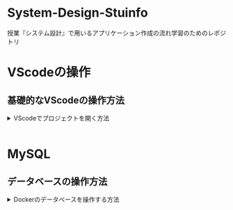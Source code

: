 # System-Design-Stuinfo

授業『システム設計』で用いるアプリケーション作成の流れ学習のためのレポジトリ


# VScodeの操作
## 基礎的なVScodeの操作方法
<details>
<summary> VScodeでプロジェクトを開く方法 </summary>

## 初回の設定
初回起動時のみ以下の手順を行う．<br>
Windowsの人はUbuntu, Macの人はターミナルを起動し，以下のコマンドを入力して実行
```sh
git clone https://github.com/HazeyamaLab/system-design-docker-stuinfo.git
```
以上でプロジェクトのクローンが終了するので，あとはVScodeの操作 -> VScodeでプロジェクトを開く方法に従ってプロジェクトを開けばOK



## その１(ターミナルから起動)

### 手順1
Ubuntu(Win)もしくはターミナル(mac)を起動し，以下のコマンドを実行してプロジェクトフォルダに移る
Stuinfoプロジェクトや課題プロジェクトを開く場合はsystem-design-dockerのディレクトリ名部分を適宜修正
|  プロジェクト名  |  ディレクトリ名  |
| ---- | ---- |
|  動作確認  |  system-design-docker  |
|  stuinfo  |  system-design-docker-stuinfo  |
|  課題用テンプレート  |  system-design-docker-your-project  |
```sh
cd system-design-docker
```
### 手順2
以下のコマンドを実行してVScodeを起動
```sh
code .
```

### 手順3
VScodeをdev-containerで再度開く(gif参照)
![ubuntu](./imgs/open_code.gif "code")

### 手順4
手順5  
画面下部ターミナルで以下のコマンドを実行．もしターミナルが表示されていなければ，上部メニューバーの ターミナル -> 新しいターミナル で出現する．
```
./gradlew tR
```
![ubuntu](./imgs/vscode-terminal.png "terminal")  

## その2(こっちのほうが楽です)

VScodeを起動し，ファイル ->  最近使用した項目を開く<br>
[dev container:system-design-docker]等の開きたい項目をクリックするだけ
![ubuntu](./imgs/open_code_2.gif "code")

</details>

<br>

# MySQL
## データベースの操作方法
<details>
<summary> Dockerのデータベースを操作する方法 </summary>

### 前提
VScode を立ち上げて，dev-containerが立ち上がっている状態であること Docker Desktopを起動して下の画像のように，対象のStack(3つ座布団が重なっているようなアイコン)が緑色になっていればOK
![ubuntu](./imgs/docker-up.png "terminal")  

### 手順1 Docker Desktopを起動する
もしdev-containerが立ち上がっていない場合は，VScodeの操作方法 -> 手順3を実行すること

### 手順2 対象のStackからhogehoge-dbというコンテナを開く
今回システム設計では3つのStack(hello_jsp_servlet / stuinfo / your_project)を配布するので，DB操作を行いたいプロジェクトを選択して， __末尾が-dbとなっているコンテナを選択__ して，Terminalを開く 詳細はGif参照
![ubuntu](./imgs/open_db.gif "code")

### 手順3 MySQLを起動する
以下のコマンドをTerminal上で実行
```
mysql -utest -p
```
Enter password:と表示されてパスワード入力が求められるので，test と入力．__パスワードは入力しても画面上に表示されないので要注意！__ <br>
尚，今回用いるDBの基本情報は以下の通り
|    |    |
| ---- | ---- |
|  ユーザ名  |  test  |
|  パスワード  |  test  |
|  DB名  |  db  |

### 手順4 MySQLが立ち上がったら，任意の操作を行う．
以下のコマンドを入力して，データベースを選択した後，任意の操作が行える．
```
use db;
```


</details>